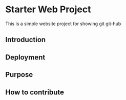 # Starter Web Project

This is a simple website project for showing git 
git-hub

## Introduction

## Deployment

## Purpose

## How to contribute